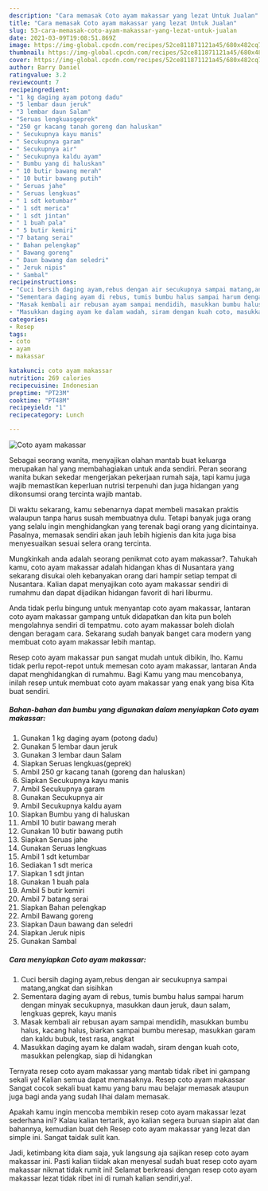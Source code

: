 ```yaml
---
description: "Cara memasak Coto ayam makassar yang lezat Untuk Jualan"
title: "Cara memasak Coto ayam makassar yang lezat Untuk Jualan"
slug: 53-cara-memasak-coto-ayam-makassar-yang-lezat-untuk-jualan
date: 2021-03-09T19:08:51.869Z
image: https://img-global.cpcdn.com/recipes/52ce811871121a45/680x482cq70/coto-ayam-makassar-foto-resep-utama.jpg
thumbnail: https://img-global.cpcdn.com/recipes/52ce811871121a45/680x482cq70/coto-ayam-makassar-foto-resep-utama.jpg
cover: https://img-global.cpcdn.com/recipes/52ce811871121a45/680x482cq70/coto-ayam-makassar-foto-resep-utama.jpg
author: Barry Daniel
ratingvalue: 3.2
reviewcount: 7
recipeingredient:
- "1 kg daging ayam potong dadu"
- "5 lembar daun jeruk"
- "3 lembar daun Salam"
- "Seruas lengkuasgeprek"
- "250 gr kacang tanah goreng dan haluskan"
- " Secukupnya kayu manis"
- " Secukupnya garam"
- " Secukupnya air"
- " Secukupnya kaldu ayam"
- " Bumbu yang di haluskan"
- " 10 butir bawang merah"
- " 10 butir bawang putih"
- " Seruas jahe"
- " Seruas lengkuas"
- " 1 sdt ketumbar"
- " 1 sdt merica"
- " 1 sdt jintan"
- " 1 buah pala"
- " 5 butir kemiri"
- "7 batang serai"
- " Bahan pelengkap"
- " Bawang goreng"
- " Daun bawang dan seledri"
- " Jeruk nipis"
- " Sambal"
recipeinstructions:
- "Cuci bersih daging ayam,rebus dengan air secukupnya sampai matang,angkat dan sisihkan"
- "Sementara daging ayam di rebus, tumis bumbu halus sampai harum dengan minyak secukupnya, masukkan daun jeruk, daun salam, lengkuas geprek, kayu manis"
- "Masak kembali air rebusan ayam sampai mendidih, masukkan bumbu halus, kacang halus, biarkan sampai bumbu meresap, masukkan garam dan kaldu bubuk, test rasa, angkat"
- "Masukkan daging ayam ke dalam wadah, siram dengan kuah coto, masukkan pelengkap, siap di hidangkan"
categories:
- Resep
tags:
- coto
- ayam
- makassar

katakunci: coto ayam makassar 
nutrition: 269 calories
recipecuisine: Indonesian
preptime: "PT23M"
cooktime: "PT48M"
recipeyield: "1"
recipecategory: Lunch

---
```



![Coto ayam makassar](https://img-global.cpcdn.com/recipes/52ce811871121a45/680x482cq70/coto-ayam-makassar-foto-resep-utama.jpg)

Sebagai seorang wanita, menyajikan olahan mantab buat keluarga merupakan hal yang membahagiakan untuk anda sendiri. Peran seorang  wanita bukan sekedar mengerjakan pekerjaan rumah saja, tapi kamu juga wajib memastikan keperluan nutrisi terpenuhi dan juga hidangan yang dikonsumsi orang tercinta wajib mantab.

Di waktu  sekarang, kamu sebenarnya dapat membeli masakan praktis walaupun tanpa harus susah membuatnya dulu. Tetapi banyak juga orang yang selalu ingin menghidangkan yang terenak bagi orang yang dicintainya. Pasalnya, memasak sendiri akan jauh lebih higienis dan kita juga bisa menyesuaikan sesuai selera orang tercinta. 



Mungkinkah anda adalah seorang penikmat coto ayam makassar?. Tahukah kamu, coto ayam makassar adalah hidangan khas di Nusantara yang sekarang disukai oleh kebanyakan orang dari hampir setiap tempat di Nusantara. Kalian dapat menyajikan coto ayam makassar sendiri di rumahmu dan dapat dijadikan hidangan favorit di hari liburmu.

Anda tidak perlu bingung untuk menyantap coto ayam makassar, lantaran coto ayam makassar gampang untuk didapatkan dan kita pun boleh mengolahnya sendiri di tempatmu. coto ayam makassar boleh diolah dengan beragam cara. Sekarang sudah banyak banget cara modern yang membuat coto ayam makassar lebih mantap.

Resep coto ayam makassar pun sangat mudah untuk dibikin, lho. Kamu tidak perlu repot-repot untuk memesan coto ayam makassar, lantaran Anda dapat menghidangkan di rumahmu. Bagi Kamu yang mau mencobanya, inilah resep untuk membuat coto ayam makassar yang enak yang bisa Kita buat sendiri.

<!--inarticleads1-->

##### Bahan-bahan dan bumbu yang digunakan dalam menyiapkan Coto ayam makassar:

1. Gunakan 1 kg daging ayam (potong dadu)
1. Gunakan 5 lembar daun jeruk
1. Gunakan 3 lembar daun Salam
1. Siapkan Seruas lengkuas(geprek)
1. Ambil 250 gr kacang tanah (goreng dan haluskan)
1. Siapkan  Secukupnya kayu manis
1. Ambil  Secukupnya garam
1. Gunakan  Secukupnya air
1. Ambil  Secukupnya kaldu ayam
1. Siapkan  Bumbu yang di haluskan
1. Ambil  10 butir bawang merah
1. Gunakan  10 butir bawang putih
1. Siapkan  Seruas jahe
1. Gunakan  Seruas lengkuas
1. Ambil  1 sdt ketumbar
1. Sediakan  1 sdt merica
1. Siapkan  1 sdt jintan
1. Gunakan  1 buah pala
1. Ambil  5 butir kemiri
1. Ambil 7 batang serai
1. Siapkan  Bahan pelengkap
1. Ambil  Bawang goreng
1. Siapkan  Daun bawang dan seledri
1. Siapkan  Jeruk nipis
1. Gunakan  Sambal




<!--inarticleads2-->

##### Cara menyiapkan Coto ayam makassar:

1. Cuci bersih daging ayam,rebus dengan air secukupnya sampai matang,angkat dan sisihkan
1. Sementara daging ayam di rebus, tumis bumbu halus sampai harum dengan minyak secukupnya, masukkan daun jeruk, daun salam, lengkuas geprek, kayu manis
1. Masak kembali air rebusan ayam sampai mendidih, masukkan bumbu halus, kacang halus, biarkan sampai bumbu meresap, masukkan garam dan kaldu bubuk, test rasa, angkat
1. Masukkan daging ayam ke dalam wadah, siram dengan kuah coto, masukkan pelengkap, siap di hidangkan




Ternyata resep coto ayam makassar yang mantab tidak ribet ini gampang sekali ya! Kalian semua dapat memasaknya. Resep coto ayam makassar Sangat cocok sekali buat kamu yang baru mau belajar memasak ataupun juga bagi anda yang sudah lihai dalam memasak.

Apakah kamu ingin mencoba membikin resep coto ayam makassar lezat sederhana ini? Kalau kalian tertarik, ayo kalian segera buruan siapin alat dan bahannya, kemudian buat deh Resep coto ayam makassar yang lezat dan simple ini. Sangat taidak sulit kan. 

Jadi, ketimbang kita diam saja, yuk langsung aja sajikan resep coto ayam makassar ini. Pasti kalian tiidak akan menyesal sudah buat resep coto ayam makassar nikmat tidak rumit ini! Selamat berkreasi dengan resep coto ayam makassar lezat tidak ribet ini di rumah kalian sendiri,ya!.

